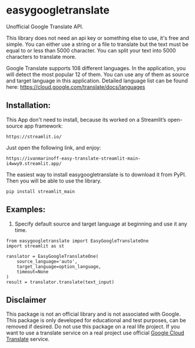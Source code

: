 # easygoogletranslate
        
Unofficial Google Translate API. 

This library does not need an api key or something else to use, it's free and simple.
You can either use a string or a file to translate but the text must be equal to or less than 5000 character. 
You can split your text into 5000 characters to translate more.

Google Translate supports 108 different languages. In the application, you will detect the most popular 12 of them.
You can use any of them as source and target language in this application.
Detailed language list can be found here:  https://cloud.google.com/translate/docs/languages


## Installation:
This App don't need to install, because its worked on a Streamlit’s open-source app framework:
```
https://streamlit.io/
```
Just open the following link, and enjoy:
```
https://ivanmarinoff-easy-translate-streamlit-main-i4wwy9.streamlit.app/
```
The easiest way to install easygoogletranslate is to download it from PyPI. Then you will be able to use the library.

```
pip install streamlit_main
```


## Examples:
1. Specify default source and target language at beginning and use it any time.
```
from easygoogletranslate import EasyGoogleTranslateOne
import streamlit as st

ranslator = EasyGoogleTranslateOne(
    source_language='auto',
    target_language=option_language,
    timeout=None
)
result = translator.translate(text_input)
```

## Disclaimer
This package is not an official library and is not associated with Google. 
This package is only developed for educational and test purposes, can be removed if desired.
Do not use this package on a real life project. If you want to use a translate service on a real project use official 
[Google Cloud Translate](https://cloud.google.com/translate/) service.